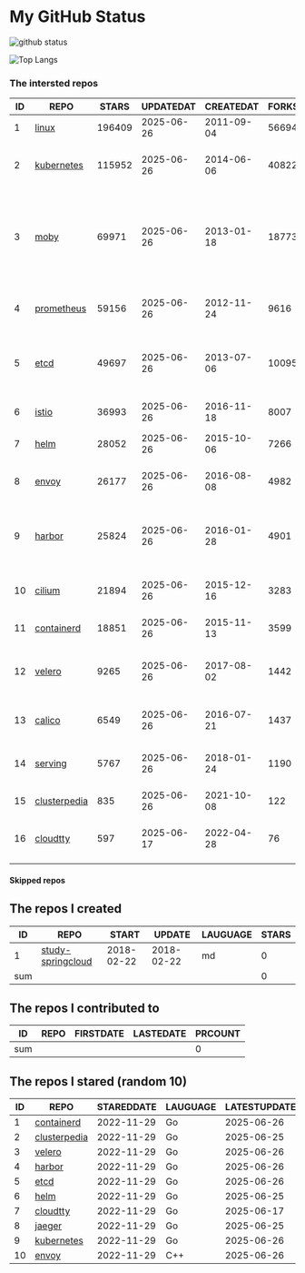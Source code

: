 # My GitHub Status

<img src="https://github-readme-stats-1.yihong0618.vercel.app/api?username=daoqingniu&show_icons=true&&&hide_title=true&count_private=true" alt="github status" />

![Top Langs](https://github-readme-stats-1.yihong0618.vercel.app/api/top-langs/?username=daoqingniu&layout=compact)

<!--START_SECTION:github_repos-->
### The intersted repos
| ID |                              REPO                               | STARS  | UPDATEDAT  | CREATEDAT  | FORKSCOUNT |                                                DESCRIPTIONS                                                |
|----|-----------------------------------------------------------------|--------|------------|------------|------------|------------------------------------------------------------------------------------------------------------|
|  1 | [linux](https://github.com/torvalds/linux)                      | 196409 | 2025-06-26 | 2011-09-04 |      56694 | Linux kernel source tree                                                                                   |
|  2 | [kubernetes](https://github.com/kubernetes/kubernetes)          | 115952 | 2025-06-26 | 2014-06-06 |      40822 | Production-Grade Container Scheduling and Management                                                       |
|  3 | [moby](https://github.com/moby/moby)                            |  69971 | 2025-06-26 | 2013-01-18 |      18773 | The Moby Project - a collaborative project for the container ecosystem to assemble container-based systems |
|  4 | [prometheus](https://github.com/prometheus/prometheus)          |  59156 | 2025-06-26 | 2012-11-24 |       9616 | The Prometheus monitoring system and time series database.                                                 |
|  5 | [etcd](https://github.com/etcd-io/etcd)                         |  49697 | 2025-06-26 | 2013-07-06 |      10095 | Distributed reliable key-value store for the most critical data of a distributed system                    |
|  6 | [istio](https://github.com/istio/istio)                         |  36993 | 2025-06-26 | 2016-11-18 |       8007 | Connect, secure, control, and observe services.                                                            |
|  7 | [helm](https://github.com/helm/helm)                            |  28052 | 2025-06-26 | 2015-10-06 |       7266 | The Kubernetes Package Manager                                                                             |
|  8 | [envoy](https://github.com/envoyproxy/envoy)                    |  26177 | 2025-06-26 | 2016-08-08 |       4982 | Cloud-native high-performance edge/middle/service proxy                                                    |
|  9 | [harbor](https://github.com/goharbor/harbor)                    |  25824 | 2025-06-26 | 2016-01-28 |       4901 | An open source trusted cloud native registry project that stores, signs, and scans content.                |
| 10 | [cilium](https://github.com/cilium/cilium)                      |  21894 | 2025-06-26 | 2015-12-16 |       3283 | eBPF-based Networking, Security, and Observability                                                         |
| 11 | [containerd](https://github.com/containerd/containerd)          |  18851 | 2025-06-26 | 2015-11-13 |       3599 | An open and reliable container runtime                                                                     |
| 12 | [velero](https://github.com/vmware-tanzu/velero)                |   9265 | 2025-06-26 | 2017-08-02 |       1442 | Backup and migrate Kubernetes applications and their persistent volumes                                    |
| 13 | [calico](https://github.com/projectcalico/calico)               |   6549 | 2025-06-26 | 2016-07-21 |       1437 | Cloud native networking and network security                                                               |
| 14 | [serving](https://github.com/knative/serving)                   |   5767 | 2025-06-26 | 2018-01-24 |       1190 | Kubernetes-based, scale-to-zero, request-driven compute                                                    |
| 15 | [clusterpedia](https://github.com/clusterpedia-io/clusterpedia) |    835 | 2025-06-26 | 2021-10-08 |        122 | The Encyclopedia of Kubernetes clusters                                                                    |
| 16 | [cloudtty](https://github.com/cloudtty/cloudtty)                |    597 | 2025-06-17 | 2022-04-28 |         76 | A Friendly Kubernetes CloudShell (Web Terminal) !                                                          |



#### Skipped repos
<!--END_SECTION:github_repos-->

<!--START_SECTION:my_github-->
## The repos I created
| ID  |                                 REPO                                 |   START    |   UPDATE   | LAUGUAGE | STARS |
|-----|----------------------------------------------------------------------|------------|------------|----------|-------|
|   1 | [study-springcloud](https://github.com/daoqingniu/study-springcloud) | 2018-02-22 | 2018-02-22 | md       |     0 |
| sum |                                                                      |            |            |          |     0 |

## The repos I contributed to
| ID  | REPO | FIRSTDATE | LASTEDATE | PRCOUNT |
|-----|------|-----------|-----------|---------|
| sum |      |           |           |       0 |

## The repos I stared (random 10)
| ID |                              REPO                               | STAREDDATE | LAUGUAGE | LATESTUPDATE |
|----|-----------------------------------------------------------------|------------|----------|--------------|
|  1 | [containerd](https://github.com/containerd/containerd)          | 2022-11-29 | Go       | 2025-06-26   |
|  2 | [clusterpedia](https://github.com/clusterpedia-io/clusterpedia) | 2022-11-29 | Go       | 2025-06-25   |
|  3 | [velero](https://github.com/vmware-tanzu/velero)                | 2022-11-29 | Go       | 2025-06-26   |
|  4 | [harbor](https://github.com/goharbor/harbor)                    | 2022-11-29 | Go       | 2025-06-26   |
|  5 | [etcd](https://github.com/etcd-io/etcd)                         | 2022-11-29 | Go       | 2025-06-26   |
|  6 | [helm](https://github.com/helm/helm)                            | 2022-11-29 | Go       | 2025-06-25   |
|  7 | [cloudtty](https://github.com/cloudtty/cloudtty)                | 2022-11-29 | Go       | 2025-06-17   |
|  8 | [jaeger](https://github.com/jaegertracing/jaeger)               | 2022-11-29 | Go       | 2025-06-25   |
|  9 | [kubernetes](https://github.com/kubernetes/kubernetes)          | 2022-11-29 | Go       | 2025-06-26   |
| 10 | [envoy](https://github.com/envoyproxy/envoy)                    | 2022-11-29 | C++      | 2025-06-26   |

<!--END_SECTION:my_github-->
